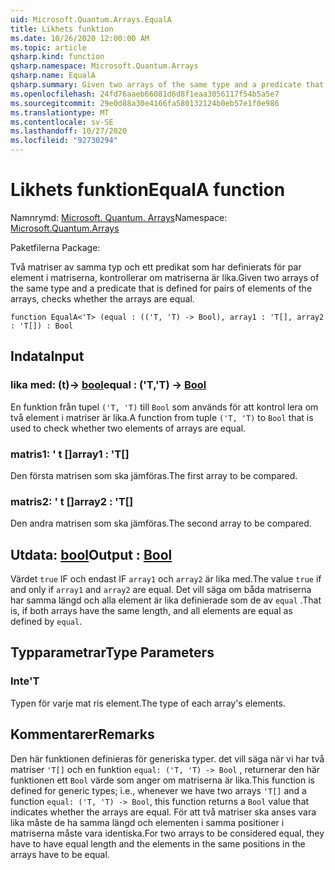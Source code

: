 ```yaml
---
uid: Microsoft.Quantum.Arrays.EqualA
title: Likhets funktion
ms.date: 10/26/2020 12:00:00 AM
ms.topic: article
qsharp.kind: function
qsharp.namespace: Microsoft.Quantum.Arrays
qsharp.name: EqualA
qsharp.summary: Given two arrays of the same type and a predicate that is defined for pairs of elements of the arrays, checks whether the arrays are equal.
ms.openlocfilehash: 24fd76aaeb66081d6d8f1eaa3056117f54b5a5e7
ms.sourcegitcommit: 29e0d88a30e4166fa580132124b0eb57e1f0e986
ms.translationtype: MT
ms.contentlocale: sv-SE
ms.lasthandoff: 10/27/2020
ms.locfileid: "92730294"
---
```

# <a name="equala-function"></a><span data-ttu-id="9858a-102">Likhets funktion</span><span class="sxs-lookup"><span data-stu-id="9858a-102">EqualA function</span></span>

<span data-ttu-id="9858a-103">Namnrymd: [Microsoft. Quantum. Arrays](xref:Microsoft.Quantum.Arrays)</span><span class="sxs-lookup"><span data-stu-id="9858a-103">Namespace: [Microsoft.Quantum.Arrays](xref:Microsoft.Quantum.Arrays)</span></span>

<span data-ttu-id="9858a-104">Paketfilerna [](https://nuget.org/packages/)</span><span class="sxs-lookup"><span data-stu-id="9858a-104">Package: [](https://nuget.org/packages/)</span></span>


<span data-ttu-id="9858a-105">Två matriser av samma typ och ett predikat som har definierats för par element i matriserna, kontrollerar om matriserna är lika.</span><span class="sxs-lookup"><span data-stu-id="9858a-105">Given two arrays of the same type and a predicate that is defined for pairs of elements of the arrays, checks whether the arrays are equal.</span></span>

```qsharp
function EqualA<'T> (equal : (('T, 'T) -> Bool), array1 : 'T[], array2 : 'T[]) : Bool
```


## <a name="input"></a><span data-ttu-id="9858a-106">Indata</span><span class="sxs-lookup"><span data-stu-id="9858a-106">Input</span></span>

### <a name="equal--tt---bool"></a><span data-ttu-id="9858a-107">lika med: (t)-> [bool](xref:microsoft.quantum.lang-ref.bool)</span><span class="sxs-lookup"><span data-stu-id="9858a-107">equal : ('T,'T) -> [Bool](xref:microsoft.quantum.lang-ref.bool)</span></span>

<span data-ttu-id="9858a-108">En funktion från tupel `('T, 'T)` till `Bool` som används för att kontrol lera om två element i matriser är lika.</span><span class="sxs-lookup"><span data-stu-id="9858a-108">A function from tuple `('T, 'T)` to `Bool` that is used to check whether two elements of arrays are equal.</span></span>


### <a name="array1--t"></a><span data-ttu-id="9858a-109">matris1: ' t []</span><span class="sxs-lookup"><span data-stu-id="9858a-109">array1 : 'T[]</span></span>

<span data-ttu-id="9858a-110">Den första matrisen som ska jämföras.</span><span class="sxs-lookup"><span data-stu-id="9858a-110">The first array to be compared.</span></span>


### <a name="array2--t"></a><span data-ttu-id="9858a-111">matris2: ' t []</span><span class="sxs-lookup"><span data-stu-id="9858a-111">array2 : 'T[]</span></span>

<span data-ttu-id="9858a-112">Den andra matrisen som ska jämföras.</span><span class="sxs-lookup"><span data-stu-id="9858a-112">The second array to be compared.</span></span>



## <a name="output--bool"></a><span data-ttu-id="9858a-113">Utdata: [bool](xref:microsoft.quantum.lang-ref.bool)</span><span class="sxs-lookup"><span data-stu-id="9858a-113">Output : [Bool](xref:microsoft.quantum.lang-ref.bool)</span></span>

<span data-ttu-id="9858a-114">Värdet `true` IF och endast IF `array1` och `array2` är lika med.</span><span class="sxs-lookup"><span data-stu-id="9858a-114">The value `true` if and only if `array1` and `array2` are equal.</span></span>
<span data-ttu-id="9858a-115">Det vill säga om båda matriserna har samma längd och alla element är lika definierade som de av `equal` .</span><span class="sxs-lookup"><span data-stu-id="9858a-115">That is, if both arrays have the same length, and all elements are equal as defined by `equal`.</span></span>

## <a name="type-parameters"></a><span data-ttu-id="9858a-116">Typparametrar</span><span class="sxs-lookup"><span data-stu-id="9858a-116">Type Parameters</span></span>

### <a name="t"></a><span data-ttu-id="9858a-117">Inte</span><span class="sxs-lookup"><span data-stu-id="9858a-117">'T</span></span>

<span data-ttu-id="9858a-118">Typen för varje mat ris element.</span><span class="sxs-lookup"><span data-stu-id="9858a-118">The type of each array's elements.</span></span>

## <a name="remarks"></a><span data-ttu-id="9858a-119">Kommentarer</span><span class="sxs-lookup"><span data-stu-id="9858a-119">Remarks</span></span>

<span data-ttu-id="9858a-120">Den här funktionen definieras för generiska typer. det vill säga när vi har två matriser `'T[]` och en funktion `equal: ('T, 'T) -> Bool` , returnerar den här funktionen ett `Bool` värde som anger om matriserna är lika.</span><span class="sxs-lookup"><span data-stu-id="9858a-120">This function is defined for generic types; i.e., whenever we have two arrays `'T[]` and a function `equal: ('T, 'T) -> Bool`, this function returns a `Bool` value that indicates whether the arrays are equal.</span></span>
<span data-ttu-id="9858a-121">För att två matriser ska anses vara lika måste de ha samma längd och elementen i samma positioner i matriserna måste vara identiska.</span><span class="sxs-lookup"><span data-stu-id="9858a-121">For two arrays to be considered equal, they have to have equal length and the elements in the same positions in the arrays have to be equal.</span></span>
